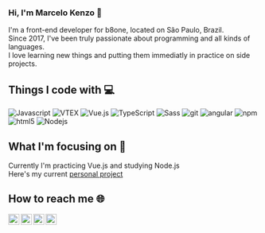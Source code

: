 ### Hi, I'm Marcelo Kenzo 👋

I'm a front-end developer for b8one, located on São Paulo, Brazil. <br/>
Since 2017, I've been truly passionate about programming and all kinds of languages.<br/>
I love learning new things and putting them immediatly in practice on side projects.

## Things I code with 💻
<p>
  <img alt="Javascript" src="https://img.shields.io/badge/-Javascript-2088FF?style=flat-square&logo=javascript&logoColor=white" />
  <img alt="VTEX" src="https://img.shields.io/badge/-Javascript-CC6699?style=flat-square&logo=vtex&logoColor=white" />
  <img alt="Vue.js" src="https://img.shields.io/badge/-Vue.js-43853d?style=flat-square&logo=Vue.js&logoColor=white" />
  <img alt="TypeScript" src="https://img.shields.io/badge/-TypeScript-007ACC?style=flat-square&logo=typescript&logoColor=white" />
  <img alt="Sass" src="https://img.shields.io/badge/-Sass-CC6699?style=flat-square&logo=sass&logoColor=white" />
  <img alt="git" src="https://img.shields.io/badge/-Git-F05032?style=flat-square&logo=git&logoColor=white" />
  <img alt="angular" src="https://img.shields.io/badge/-Angular-DD0031?style=flat-square&logo=angular&logoColor=white" />
  <img alt="npm" src="https://img.shields.io/badge/-NPM-CB3837?style=flat-square&logo=npm&logoColor=white" />
  <img alt="html5" src="https://img.shields.io/badge/-HTML5-E34F26?style=flat-square&logo=html5&logoColor=white" />
  <img alt="Nodejs" src="https://img.shields.io/badge/-Nodejs-43853d?style=flat-square&logo=Node.js&logoColor=white" />
</p>

## What I'm focusing on 🌱

Currently I'm practicing Vue.js and studying Node.js<br/>
Here's my current [personal project](https://github.com/kenzotakamori/Yumi-Doghero)

## How to reach me 🌐

<a href="https://www.linkedin.com/in/marcelo-kenzo-takamori/">
  <img align="left" alt="Marcelo's LinkedIN" width="22px" src="https://raw.githubusercontent.com/peterthehan/peterthehan/master/assets/linkedin.svg" />
</a>
<a href="https://www.facebook.com/marcelokenzot/">
  <img align="left" alt="Marcelo's Facebook" width="22px" src="https://raw.githubusercontent.com/peterthehan/peterthehan/master/assets/facebook.svg" />
</a>
<a href="https://www.instagram.com/marcelokenzot/">
  <img align="left" alt="Marcelo's Instagram" width="22px" src="https://upload.wikimedia.org/wikipedia/commons/thumb/e/e7/Instagram_logo_2016.svg/1024px-Instagram_logo_2016.svg.png" />
</a>
<a href="https://www.codewars.com/users/kenzotakamori">
  <img align="left" alt="Marcelo's CodeWars" width="22px" src="https://camo.githubusercontent.com/5334ac63cec7844521712c1f88727711dc1dc6a8b2a6ea85612408869f8dfef9/687474703a2f2f7777772e736f66746c61622e6e7475612e67722f7e6e69636b69652f696d616765732f6c6f676f2f636f6465776172732e706e67" />
</a>
